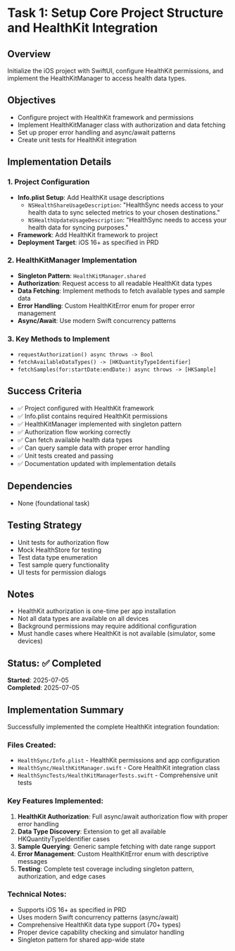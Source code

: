 # Task 1: Setup Core Project Structure and HealthKit Integration

## Overview
Initialize the iOS project with SwiftUI, configure HealthKit permissions, and implement the HealthKitManager to access health data types.

## Objectives
- Configure project with HealthKit framework and permissions
- Implement HealthKitManager class with authorization and data fetching
- Set up proper error handling and async/await patterns
- Create unit tests for HealthKit integration

## Implementation Details

### 1. Project Configuration
- **Info.plist Setup**: Add HealthKit usage descriptions
  - `NSHealthShareUsageDescription`: "HealthSync needs access to your health data to sync selected metrics to your chosen destinations."
  - `NSHealthUpdateUsageDescription`: "HealthSync needs to access your health data for syncing purposes."
- **Framework**: Add HealthKit framework to project
- **Deployment Target**: iOS 16+ as specified in PRD

### 2. HealthKitManager Implementation
- **Singleton Pattern**: `HealthKitManager.shared`
- **Authorization**: Request access to all readable HealthKit data types
- **Data Fetching**: Implement methods to fetch available types and sample data
- **Error Handling**: Custom HealthKitError enum for proper error management
- **Async/Await**: Use modern Swift concurrency patterns

### 3. Key Methods to Implement
- `requestAuthorization() async throws -> Bool`
- `fetchAvailableDataTypes() -> [HKQuantityTypeIdentifier]`
- `fetchSamples(for:startDate:endDate:) async throws -> [HKSample]`

## Success Criteria
- ✅ Project configured with HealthKit framework
- ✅ Info.plist contains required HealthKit permissions
- ✅ HealthKitManager implemented with singleton pattern
- ✅ Authorization flow working correctly
- ✅ Can fetch available health data types
- ✅ Can query sample data with proper error handling
- ✅ Unit tests created and passing
- ✅ Documentation updated with implementation details

## Dependencies
- None (foundational task)

## Testing Strategy
- Unit tests for authorization flow
- Mock HealthStore for testing
- Test data type enumeration
- Test sample query functionality
- UI tests for permission dialogs

## Notes
- HealthKit authorization is one-time per app installation
- Not all data types are available on all devices
- Background permissions may require additional configuration
- Must handle cases where HealthKit is not available (simulator, some devices)

## Status: ✅ Completed
**Started**: 2025-07-05  
**Completed**: 2025-07-05

## Implementation Summary
Successfully implemented the complete HealthKit integration foundation:

### Files Created:
- `HealthSync/Info.plist` - HealthKit permissions and app configuration
- `HealthSync/HealthKitManager.swift` - Core HealthKit integration class
- `HealthSyncTests/HealthKitManagerTests.swift` - Comprehensive unit tests

### Key Features Implemented:
1. **HealthKit Authorization**: Full async/await authorization flow with proper error handling
2. **Data Type Discovery**: Extension to get all available HKQuantityTypeIdentifier cases
3. **Sample Querying**: Generic sample fetching with date range support
4. **Error Management**: Custom HealthKitError enum with descriptive messages
5. **Testing**: Complete test coverage including singleton pattern, authorization, and edge cases

### Technical Notes:
- Supports iOS 16+ as specified in PRD
- Uses modern Swift concurrency patterns (async/await)
- Comprehensive HealthKit data type support (70+ types)
- Proper device capability checking and simulator handling
- Singleton pattern for shared app-wide state